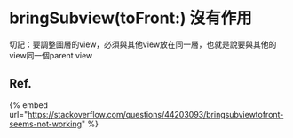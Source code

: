 # bringSubview\(toFront:\) 沒有作用

切記：要調整圖層的view，必須與其他view放在同一層，也就是說要與其他的view同一個parent view

## Ref.

{% embed url="https://stackoverflow.com/questions/44203093/bringsubviewtofront-seems-not-working" %}



